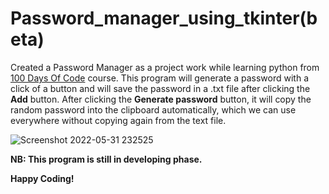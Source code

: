 # Password_manager_using_tkinter(beta)

Created a Password Manager as a project work while learning python from [100 Days Of Code](https://www.udemy.com/course/100-days-of-code/?utm_source=adwords&utm_medium=udemyads&utm_campaign=Python_v.PROF_la.EN_cc.ROW_ti.7380&utm_content=deal4584&utm_term=_._ag_85724077624_._ad_535397245836_._kw__._de_c_._dm__._pl__._ti_dsa-774930046209_._li_9069450_._pd__._&matchtype=&gclid=CjwKCAjwyryUBhBSEiwAGN5OCPV3CUOc2OQWyaAVGBrwu9dOxoXnLpF6vqtyd0UcoznnZmAZCxFdMBoCnMMQAvD_BwE) course. This program will generate a password with a click of a button and will save the password in a .txt file after clicking the **Add** button. After clicking the **Generate password** button, it will copy the random password into the clipboard automatically, which we can use everywhere without copying again from the text file.



![Screenshot 2022-05-31 232525](https://user-images.githubusercontent.com/57942968/171441982-f64c2d85-3673-47bd-aef3-9f20c547b10a.png)


**NB: This program is still in developing phase.**


**Happy Coding!**
